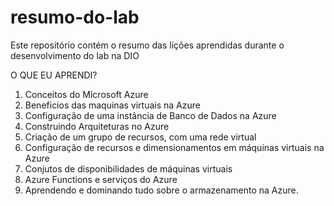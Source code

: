 # resumo-do-lab
Este repositório contém o resumo das lições aprendidas durante o desenvolvimento do lab na DIO

O QUE EU APRENDI?
1. Conceitos do Microsoft Azure
2. Beneficios das maquinas virtuais na Azure
3. Configuração de uma instância de Banco de Dados na Azure
4. Construindo Arquiteturas no Azure 
5. Criação de um grupo de recursos, com uma rede virtual
6. Configuração de recursos e dimensionamentos em máquinas virtuais na Azure
7. Conjutos de disponibilidades de máquinas virtuais
8. Azure Functions e serviços do Azure
9. Aprendendo e dominando tudo sobre o armazenamento na Azure.

  
